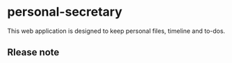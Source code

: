 # personal-secretary
This web application is designed to keep personal files, timeline and to-dos.
   

## Rlease note
